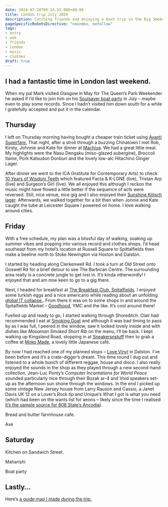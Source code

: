 ```yaml
---
date: 2024-07-28T09:14:53.000+00:00
title: London trip July 2024
description: Catching friends and enjoying a boat trip in the Big Smoke
pageSpecificRobotsDirective: "noindex, nofollow"
tags:
- entry
- web
- friends
- london
- music
- clothes
draft: true
---
```

I had a fantastic time in London last weekend.
---

When my pal Mark visited Glasgow in May for The Queen’s Park Weekender he asked if I’d like to join him on his [Soulsaver boat party](https://ra.co/events/1866753) in July – maybe even to play some records. Since I hadn’t visited him down south for a while I gratefully accepted and put it in the calendar.

## Thursday

I left on Thursday morning having bought a cheaper train ticket using [Avanti Superfare.](https://www.avantisuperfare.co.uk/) That night, after a stroll through a buzzing Chinatown I met Rob, Kirsty, Johnnie and Kate for dinner at [Machiya](https://www.machi-ya.co.uk/). We had a great little meal. My highlights were the Nasu Dengaku (miso-glazed aubergine), Broccoli Itame, Pork Katsudon Donburi and the lovely low-alc Hitachino Ginger Lager.

After dinner we went to the ICA (Institute for Contemporary Arts) to check [10 Years of Wisdom Teeth](https://www.ica.art/live/wisdom-teeth) which featured Facta & K-LONE (live), Tristan Arp (live) and Surgeon’s Girl (live). We all enjoyed this although I reckon the music might have flowed a little better if the sequence of acts were reversed. Still, nice venue, nice gig and I also enjoyed their [Sunshine Kölsch lager](https://thegoodnessbrew.co/products/sunshine-kolsch-lager-4-7). Afterwards, we walked together for a bit then when Jonnie and Kate caught the tube at Leicester Square I powered on home. I love walking around cities.

## Friday

With a free schedule, my plan was a blissful day of walking, soaking up summer vibes and popping into various record and clothes shops. I’d head southeast from my hotel’s location at Russell Square to Spittalfields then make a beeline north to Stoke Newington via Hoxton and Dalston. 

I started by heading along Clerkenwell Rd. I took a turn at Old Street onto Goswell Rd for a brief detour to see The Barbican Centre. The surrounding area really is a concrete jungle to get lost in. It’s kinda otherwordly! I enjoyed that and am now keen to go to a gig there.

Next, I headed for breakfast at [The Breakfast Club, Spitalfields](https://thebreakfastclubcafes.com/spitalfields/). I enjoyed some turkish eggs and a nice americano while reading about an unfolding [global IT collapse.](https://www.bbc.co.uk/news/articles/cp4wnrxqlewo). From there it was on to some shops in and around the Spitalfields Market – [Goodhood](https://goodhoodstore.com/), YMC and the like. It’s cool around there!

Fuelled up and ready to go, I started walking through Shoreditch. Clair had recommended I eat at [Smoking Goat](https://www.smokinggoatbar.com/) and although it was bad timing to pass by as I was full, I peered in the window, saw it looked lovely inside and with dishes like _Masaman Smoked Short Rib_ on the menu, I’ll be back. I kept walking up Kingsland Road, stopping in at [Sneakersnstuff](https://www.sneakersnstuff.com/) then to grab a coffee at [Moko Made](https://www.instagram.com/mokomadecafe/?hl=en), a lovely little Japanese café. 

By now I had reached one of my planned stops – [Love Vinyl](https://www.instagram.com/lovevinyllondon/) in Dalston. I’ve been before and it’s a crate-digger’s dream. This time round I dug out and listened to a whole bunch of different reggae, house and disco. I also really enjoyed the sounds in the shop as they played through a new second-hand collection. Jean-Luc Ponty’s _Computer Incantations for World Peace_ sounded particularly nice through their Bozak ar-4 and Void speakers set-up as the afternoon sun shone through the windows. In the end I picked up some vintage New Jersey house from Larry Rauson and Cassio, a Janet Davis UK 12 on a Lover’s Rock tip and Unique’s What I got is what you need (which had been on the wants list for aeons – likely since the time I realised [it’s the sample source for 808 State’s Ancodia](https://www.whosampled.com/sample/165580/808-State-Ancodia-Unique-What-I-Got-Is-What-You-Need/)).

Bread and butter farmhouse cafe. 

Axe












## Saturday


Kitchen on Sandwich Street.


Maharishi


Boat party


## Lastly…


Here’s [a guide map I made during the trip.](https://guides.apple.com/?ug=Cg5Mb25kb24gSnVseSAyNBIOCK5NENbNnJqj77Os%2FwESDgiuTRDD7YDplvqYvJ8BEg0Irk0QsPDN9478s8MJEg0Irk0QsYmW3N2b%2FLkGEg4Irk0Q18C1gI25juHPARIOCK5NEPLAsdHgnamIxQESDgiuTRC254zL1NWn3MMBEg4Irk0QlfeckbHhnbLRARIOCK5NEI2W0Nn8wfvZ6QESDQiuTRC%2FquOR0r7R5w0SDQiuTRDnyNuprJuv3UUSDAiuTRDtnMHqzcPgfBIOCK5NEK3qouDQjMCP6QESDQiuTRCZraSB3Kyt5VoSDQiuTRDqg%2FTV2N2X1D4SDQiuTRDNvdmdjLzM2XISDQiuTRD%2Buq7HiZisgxwSDgiuTRDwj5nb6dLsm5oBEg4Irk0QgfWW79mS%2BOH2AQ%3D%3D)
